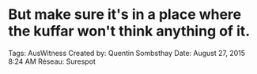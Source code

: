 # But make sure it's in a place where the kuffar won't think anything of it.

Tags: AusWitness
Created by: Quentin Sombsthay
Date: August 27, 2015 8:24 AM
Réseau: Surespot